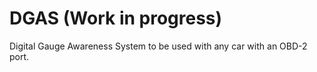 # DGAS (Work in progress)
Digital Gauge Awareness System to be used with any car with an OBD-2 port. 
